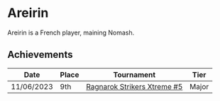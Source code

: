 # Areirin

Areirin is a French player, maining Nomash.

## Achievements

|Date|Place|Tournament|Tier|
|-|-|-|-|
| 11/06/2023 | 9th | [Ragnarok Strikers Xtreme #5](/inapedia/tournaments/ragna/ragnax5.md) | Major |
